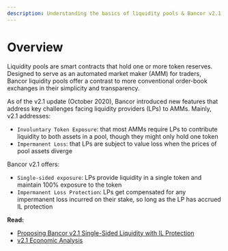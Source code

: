 ```yaml
---
description: Understanding the basics of liquidity pools & Bancor v2.1
---
```


# Overview

Liquidity pools are smart contracts that hold one or more token reserves. Designed to serve as an automated market maker \(AMM\) for traders, Bancor liquidity pools offer a contrast to more conventional order-book exchanges in their simplicity and transparency. 

As of the v2.1 update \(October 2020\), Bancor introduced new features that address key challenges facing liquidity providers \(LPs\) to AMMs. Mainly, v2.1 addresses:

* `Involuntary Token Exposure`: that most AMMs require LPs to contribute liquidity to both assets in a pool, though they might only hold one token
* `Impermanent Loss`: that LPs are subject to value loss when the prices of pool assets diverge

Bancor v2.1 offers:

* `Single-sided exposure`: LPs provide liquidity in a single token and maintain 100% exposure to the token
* `Impermanent Loss Protection`: LPs get compensated for any impermanent loss incurred on their stake, so long as the LP has accrued IL protection

**Read:** 

* [Proposing Bancor v2.1 Single-Sided Liquidity with IL Protection](https://blog.bancor.network/proposing-bancor-v2-1-single-sided-amm-with-elastic-bnt-supply-bcac9fe655b)
* [v2.1 Economic Analysis](https://drive.google.com/file/d/1en044m2wchn85aQBcoVx2elmxEYd5kEA/view)





  


